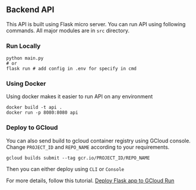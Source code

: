 ## Backend API

This API is built using Flask micro server. You can run API using following commands. All major modules are in `src` directory.

### Run Locally
```
python main.py
# or
flask run # add config in .env for specify in cmd
```

### Using Docker
Using docker makes it easier to run API on any environment
```
docker build -t api .
docker run -p 8080:8080 api
```

### Deploy to GCloud
You can also send build to gcloud container registry using GCloud console. Change `PROJECT_ID` and `REPO_NAME` according to your requirements.
```
gcloud builds submit --tag gcr.io/PROJECT_ID/REPO_NAME
```
Then you can either deploy using `CLI` or `Console`

For more details, follow this tutorial.
[Deploy Flask app to GCloud Run](https://mlhive.com/2022/02/deploy-deep-learning-models-using-flask-docker-and-github-on-google-cloud)